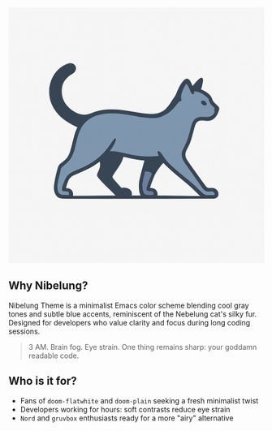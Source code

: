 ![Nibelung Logo](https://raw.githubusercontent.com/veschin/nibelung-theme/main/nibelung_logo.png)

## Why Nibelung?

Nibelung Theme is a minimalist Emacs color scheme blending cool gray tones and subtle blue accents, reminiscent of the Nebelung cat's silky fur. Designed for developers who value clarity and focus during long coding sessions.

> 3 AM. Brain fog. Eye strain. One thing remains sharp: your goddamn readable code.

## Who is it for?

- Fans of `doom-flatwhite` and `doom-plain` seeking a fresh minimalist twist
- Developers working for hours: soft contrasts reduce eye strain  
- `Nord` and `gruvbox` enthusiasts ready for a more "airy" alternative
